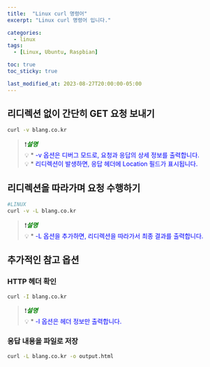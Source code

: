 ```yaml
---
title:  "Linux curl 명령어"
excerpt: "Linux curl 명령어 입니다."

categories:
  - linux
tags:
  - [Linux, Ubuntu, Raspbian]

toc: true
toc_sticky: true

last_modified_at: 2023-08-27T20:00:00-05:00
---
```



## 리디렉션 없이 간단히 GET 요청 보내기
```bash
curl -v blang.co.kr

```
  
> ❗<span style='color:green'>***설명***</span>  
> 💡 * <span style='color:blue'>-v 옵션은 디버그 모드로, 요청과 응답의 상세 정보를 출력합니다.</span>  
> 💡 * <span style='color:blue'>리디렉션이 발생하면, 응답 헤더에 Location 필드가 표시됩니다.</span>  



## 리디렉션을 따라가며 요청 수행하기
```bash
#LINUX
curl -v -L blang.co.kr

```

> ❗<span style='color:green'>***설명***</span>  
> 💡 * <span style='color:blue'>-L 옵션을 추가하면, 리디렉션을 따라가서 최종 결과를 출력합니다.</span>  
  
  
  
## 추가적인 참고 옵션
### HTTP 헤더 확인
```bash
curl -I blang.co.kr

```

> ❗<span style='color:green'>***설명***</span>  
> 💡 * <span style='color:blue'>-I 옵션은 헤더 정보만 출력합니다.</span>  


### 응답 내용을 파일로 저장
```bash
curl -L blang.co.kr -o output.html

```

